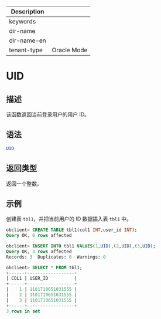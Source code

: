 | Description   |                 |
|---------------|-----------------|
| keywords      |                 |
| dir-name      |                 |
| dir-name-en   |                 |
| tenant-type   | Oracle Mode     |

# UID

## 描述

该函数返回当前登录用户的用户 ID。

## 语法

```sql
UID
```

## 返回类型

返回一个整数。

## 示例

创建表 `tbl1`，并把当前用户的 ID 数据插入表 `tbl1` 中。

```sql
obclient> CREATE TABLE tbl1(col1 INT,user_id INT);
Query OK, 0 rows affected

obclient> INSERT INTO tbl1 VALUES(1,UID),(2,UID),(3,UID);
Query OK, 3 rows affected
Records: 3  Duplicates: 0  Warnings: 0

obclient> SELECT * FROM tbl1;
+------+------------------+
| COL1 | USER_ID          |
+------+------------------+
|    1 | 1101710651031555 |
|    2 | 1101710651031555 |
|    3 | 1101710651031555 |
+------+------------------+
3 rows in set
```
